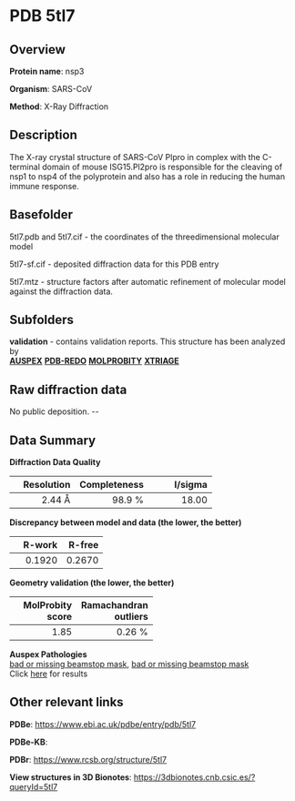 # PDB 5tl7

## Overview

**Protein name**: nsp3

**Organism**: SARS-CoV

**Method**: X-Ray Diffraction

## Description

 The X-ray crystal structure of SARS-CoV Plpro in complex with the C-terminal domain of mouse ISG15.Pl2pro is responsible for the cleaving of nsp1 to nsp4 of the polyprotein and also has a role in reducing the human immune response.

## Basefolder

5tl7.pdb and 5tl7.cif - the coordinates of the threedimensional molecular model

5tl7-sf.cif - deposited diffraction data for this PDB entry

5tl7.mtz - structure factors after automatic refinement of molecular model against the diffraction data.

## Subfolders





**validation** - contains validation reports. This structure has been analyzed by <br>[**AUSPEX**](https://github.com/thorn-lab/coronavirus_structural_task_force/tree/master/pdb/nsp3/SARS-CoV/5tl7/validation/auspex) [**PDB-REDO**](https://github.com/thorn-lab/coronavirus_structural_task_force/tree/master/pdb/nsp3/SARS-CoV/5tl7/validation/pdb-redo) [**MOLPROBITY**](https://github.com/thorn-lab/coronavirus_structural_task_force/tree/master/pdb/nsp3/SARS-CoV/5tl7/validation/molprobity) [**XTRIAGE**](https://github.com/thorn-lab/coronavirus_structural_task_force/blob/master/pdb/nsp3/SARS-CoV/5tl7/validation/Xtriage_output.log)  



## Raw diffraction data

No public deposition. --<br> 

## Data Summary
**Diffraction Data Quality**

|   | Resolution | Completeness| I/sigma |
|---|-------------:|----------------:|--------------:|
|   |2.44 Å|98.9  %|<img width=50/>18.00|

**Discrepancy between model and data (the lower, the better)**

|   | **R-work**| **R-free**   
|---|-------------:|----------------:|           
||  0.1920|  0.2670|

**Geometry validation (the lower, the better)**

|   |**MolProbity<br>score**| **Ramachandran<br>outliers** 
|---|-------------:|----------------:|
||  1.85|  0.26 %|

**Auspex Pathologies**<br> [bad or missing beamstop mask](https://www.auspex.de/pathol/#2), [bad or missing beamstop mask](https://www.auspex.de/pathol/#2)<br>Click [here](https://github.com/thorn-lab/coronavirus_structural_task_force/blob/master/pdb/nsp3/SARS-CoV/5tl7/validation/auspex/5tl7_auspex_comments.txt)  for results

 



## Other relevant links 
**PDBe**:  https://www.ebi.ac.uk/pdbe/entry/pdb/5tl7

**PDBe-KB**:  
 
**PDBr**: https://www.rcsb.org/structure/5tl7 

**View structures in 3D Bionotes**: https://3dbionotes.cnb.csic.es/?queryId=5tl7


